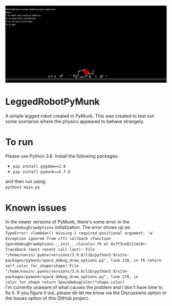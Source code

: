 ![Alt text](images/leggedRobotOnTerrain.png?raw=true "Legged Robot")

# LeggedRobotPyMunk
A simple legged robot created in PyMunk. This was created to test out some scenarios where the physics appeared to behave strangely.
  
# To run  
Please use Python 3.6.
Install the following packages:  
* `pip install pygame==2.0`
* `pip install pymunk==5.7.0`  
  
and then run using:  
`python3 main.py`
  
# Known issues  
In the newer versions of PyMunk, there's some error in the `SpaceDebugDrawOptions` initialization. The error shows up as:  
`TypeError: <lambda>() missing 1 required positional argument: 'a'
Exception ignored from cffi callback <function SpaceDebugDrawOptions.__init__.<locals>.f6 at 0x7f3ce81114c0>:
Traceback (most recent call last):
  File "/home/navin/.pyenv/versions/3.9.6/lib/python3.9/site-packages/pymunk/space_debug_draw_options.py", line 110, in f6
    return self.color_for_shape(shape)
  File "/home/navin/.pyenv/versions/3.9.6/lib/python3.9/site-packages/pymunk/space_debug_draw_options.py", line 270, in color_for_shape
    return SpaceDebugColor(*shape.color)`  
I'm currently unaware of what causes the problem and I don't have time to fix it. If you figure it out, please do let me know via the Discussions option or the Issues option of this GitHub project.
